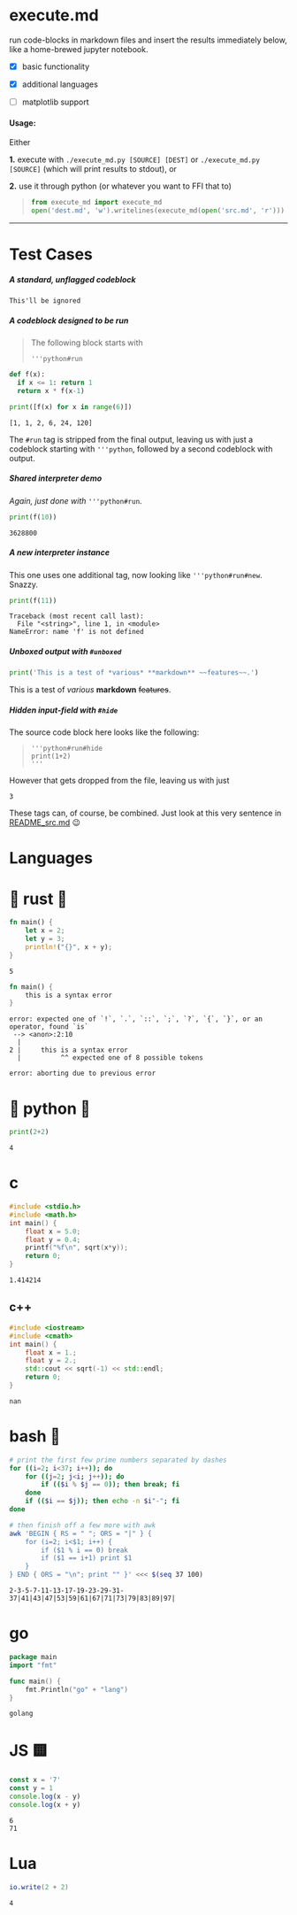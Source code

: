 # execute.md
run code-blocks in markdown files and insert the results immediately below, like a home-brewed jupyter notebook.


- [x] basic functionality
- [x] additional languages
- [ ] matplotlib support


#### Usage:

Either

**1.** execute with `./execute_md.py [SOURCE] [DEST]` or `./execute_md.py [SOURCE]` (which will print results to stdout), or

**2.** use it through python (or whatever you want to FFI that to)
> ```python
> from execute_md import execute_md
> open('dest.md', 'w').writelines(execute_md(open('src.md', 'r'))) 
> ```
---

# Test Cases

##### A standard, unflagged codeblock
```
This'll be ignored
```

##### A codeblock designed to be run
> The following block starts with
> ```
> '''python#run
> ```
```python
def f(x):
  if x <= 1: return 1
  return x * f(x-1)

print([f(x) for x in range(6)])
```
```
[1, 1, 2, 6, 24, 120]
```
The `#run` tag is stripped from the final output, leaving us with just a codeblock starting with `'''python`, followed by a second codeblock with output.

##### Shared interpreter demo
*Again, just done with* `'''python#run`.

```python
print(f(10))
```
```
3628800
```

##### A new interpreter instance
This one uses one additional tag, now looking like `'''python#run#new`. Snazzy.
```python
print(f(11))
```
```
Traceback (most recent call last):
  File "<string>", line 1, in <module>
NameError: name 'f' is not defined
```

##### Unboxed output with `#unboxed`
```python
print('This is a test of *various* **markdown** ~~features~~.')
```

This is a test of *various* **markdown** ~~features~~.


##### Hidden input-field with `#hide`
The source code block here looks like the following:
> ```
> '''python#run#hide
> print(1+2)
> '''
> ```
However that gets dropped from the file, leaving us with just
```
3
```


These tags can, of course, be combined. Just look at this very sentence in [README_src.md](https://raw.githubusercontent.com/FraserLee/execute-dot-md/main/README_src.md) 😉


# Languages

# :crab: rust :crab:
```rust
fn main() {
    let x = 2;
    let y = 3;
    println!("{}", x + y);
}
```
```
5
```

```rust
fn main() {
    this is a syntax error
}
```
```
error: expected one of `!`, `.`, `::`, `;`, `?`, `{`, `}`, or an operator, found `is`
 --> <anon>:2:10
  |
2 |     this is a syntax error
  |          ^^ expected one of 8 possible tokens

error: aborting due to previous error

```

# :snake: python :snake:
```python
print(2+2)
```
```
4
```

# c
```c
#include <stdio.h>
#include <math.h>
int main() {
    float x = 5.0;
    float y = 0.4;
    printf("%f\n", sqrt(x*y));
    return 0;
}
```
```
1.414214
```

## c++
```cpp
#include <iostream>
#include <cmath>
int main() {
    float x = 1.;
    float y = 2.;
    std::cout << sqrt(-1) << std::endl;
    return 0;
}
```
```
nan
```

# bash :shell:
```bash
# print the first few prime numbers separated by dashes
for ((i=2; i<37; i++)); do
    for ((j=2; j<i; j++)); do
        if (($i % $j == 0)); then break; fi
    done
    if (($i == $j)); then echo -n $i"-"; fi
done

# then finish off a few more with awk
awk 'BEGIN { RS = " "; ORS = "|" } {
    for (i=2; i<$1; i++) {
        if ($1 % i == 0) break
        if ($1 == i+1) print $1
    }
} END { ORS = "\n"; print "" }' <<< $(seq 37 100)
```
```
2-3-5-7-11-13-17-19-23-29-31-37|41|43|47|53|59|61|67|71|73|79|83|89|97|
```

# go
```go
package main
import "fmt"

func main() {
    fmt.Println("go" + "lang")
}
```
```
golang
```

# JS :yellow_square:
```js
const x = '7'
const y = 1
console.log(x - y)
console.log(x + y)
```
```
6
71
```

# Lua
```lua
io.write(2 + 2)
```
```
4
```
